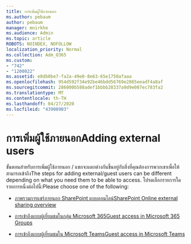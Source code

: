 ```yaml
---
title: การเพิ่มผู้ใช้ภายนอก
ms.author: pebaum
author: pebaum
manager: mnirkhe
ms.audience: Admin
ms.topic: article
ROBOTS: NOINDEX, NOFOLLOW
localization_priority: Normal
ms.collection: Adm_O365
ms.custom:
- "742"
- "1200022"
ms.assetid: e8db0be7-fa2a-49e0-8e63-65e1750afaaa
ms.openlocfilehash: 954d592f34e92be46bdd56769e2865eeadf4a8af
ms.sourcegitcommit: 286000b588adef1bbbb28337a9d9e087ec783fa2
ms.translationtype: MT
ms.contentlocale: th-TH
ms.lasthandoff: 04/27/2020
ms.locfileid: "43908903"
---
```

# <a name="adding-external-users"></a><span data-ttu-id="e30d1-102">การเพิ่มผู้ใช้ภายนอก</span><span class="sxs-lookup"><span data-stu-id="e30d1-102">Adding external users</span></span>

<span data-ttu-id="e30d1-103">ขั้นตอนสําหรับการเพิ่มผู้ใช้ภายนอก / แขกจะแตกต่างกันขึ้นอยู่กับสิ่งที่คุณต้องการพวกเขาเพื่อให้สามารถเข้าถึง</span><span class="sxs-lookup"><span data-stu-id="e30d1-103">The steps for adding external/guest users can be different depending on what you need them to be able to access.</span></span> <span data-ttu-id="e30d1-104">โปรดเลือกรายการใดรายการหนึ่งต่อไปนี้:</span><span class="sxs-lookup"><span data-stu-id="e30d1-104">Please choose one of the following:</span></span>
  
- [<span data-ttu-id="e30d1-105">ภาพรวมการแชร์ภายนอก SharePoint แบบออนไลน์</span><span class="sxs-lookup"><span data-stu-id="e30d1-105">SharePoint Online external sharing overview</span></span>](https://docs.microsoft.com/sharepoint/external-sharing-overview)

- [<span data-ttu-id="e30d1-106">การเข้าถึงแบบผู้เยี่ยมชมในกลุ่ม Microsoft 365</span><span class="sxs-lookup"><span data-stu-id="e30d1-106">Guest access in Microsoft 365 Groups</span></span>](https://support.office.com/article/guest-access-in-office-365-groups-bfc7a840-868f-4fd6-a390-f347bf51aff6)

- [<span data-ttu-id="e30d1-107">การเข้าถึงแบบผู้เยี่ยมชมใน Microsoft Teams</span><span class="sxs-lookup"><span data-stu-id="e30d1-107">Guest access in Microsoft Teams</span></span>](https://docs.microsoft.com/microsoftteams/guest-access-checklist)
